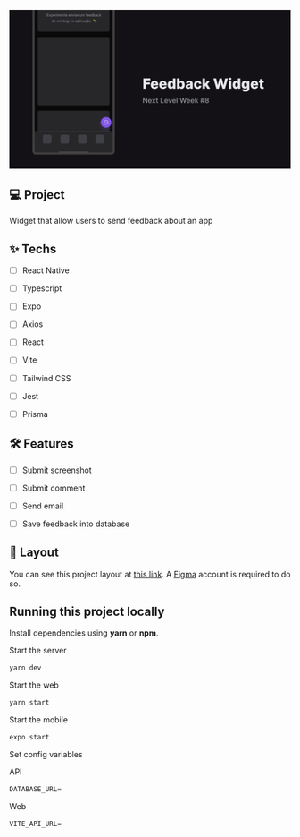 ![cover](.github/cover.png?style=flat)


## 💻 Project
Widget that allow users to send feedback about an app

## ✨ Techs

-   [ ] React Native
-   [ ] Typescript
-   [ ] Expo
-   [ ] Axios
-   [ ] React
-   [ ] Vite
-   [ ] Tailwind CSS
-   [ ] Jest 
-   [ ] Prisma


## :hammer_and_wrench: Features 

-   [ ] Submit screenshot
-   [ ] Submit comment
-   [ ] Send email
-   [ ] Save feedback into database


## 🔖 Layout

You can see this project layout at [this link](https://www.figma.com/community/file/991338130828322960). A [Figma](http://figma.com/) account is required to do so.


## Running this project locally

Install dependencies using **yarn** or **npm**.

Start the server

```cl
yarn dev
```

Start the web

```cl
yarn start
```

Start the mobile

```cl
expo start
```

Set config variables

API
 
 ```cl
DATABASE_URL=
```

Web

 ```cl
VITE_API_URL=
```

<br />
